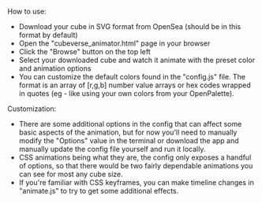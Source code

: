 How to use:
 - Download your cube in SVG format from OpenSea (should be in this format by default)
 - Open the "cubeverse_animator.html" page in your browser
 - Click the "Browse" button on the top left
 - Select your downloaded cube and watch it animate with the preset color and animation options
 - You can customize the default colors found in the "config.js" file. The format is an array of [r,g,b] number value arrays or hex codes wrapped in quotes (eg - like using your own colors from your OpenPalette).

Customization:
 - There are some additional options in the config that can affect some basic aspects of the animation, but for now you'll need to manually modify the "Options" value in the terminal or download the app and manually update the config file yourself and run it locally. 
 - CSS animations being what they are, the config only exposes a handful of options, so that there would be two fairly dependable animations you can see for most any cube size.
 - If you're familiar with CSS keyframes, you can make timeline changes in "animate.js" to try to get some additional effects. 